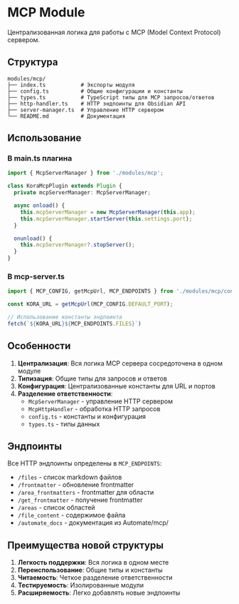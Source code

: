 # MCP Module

Централизованная логика для работы с MCP (Model Context Protocol) сервером.

## Структура

```
modules/mcp/
├── index.ts           # Экспорты модуля
├── config.ts          # Общие конфигурации и константы
├── types.ts           # TypeScript типы для MCP запросов/ответов
├── http-handler.ts    # HTTP эндпоинты для Obsidian API
├── server-manager.ts  # Управление HTTP сервером
└── README.md          # Документация
```

## Использование

### В main.ts плагина

```typescript
import { McpServerManager } from './modules/mcp';

class KoraMcpPlugin extends Plugin {
  private mcpServerManager: McpServerManager;

  async onload() {
    this.mcpServerManager = new McpServerManager(this.app);
    this.mcpServerManager.startServer(this.settings.port);
  }

  onunload() {
    this.mcpServerManager?.stopServer();
  }
}
```

### В mcp-server.ts

```typescript
import { MCP_CONFIG, getMcpUrl, MCP_ENDPOINTS } from './modules/mcp/config';

const KORA_URL = getMcpUrl(MCP_CONFIG.DEFAULT_PORT);

// Использование константы эндпоинта
fetch(`${KORA_URL}${MCP_ENDPOINTS.FILES}`)
```

## Особенности

1. **Централизация**: Вся логика MCP сервера сосредоточена в одном модуле
2. **Типизация**: Общие типы для запросов и ответов
3. **Конфигурация**: Централизованные константы для URL и портов
4. **Разделение ответственности**: 
   - `McpServerManager` - управление HTTP сервером
   - `McpHttpHandler` - обработка HTTP запросов
   - `config.ts` - константы и конфигурация
   - `types.ts` - типы данных

## Эндпоинты

Все HTTP эндпоинты определены в `MCP_ENDPOINTS`:

- `/files` - список markdown файлов
- `/frontmatter` - обновление frontmatter
- `/area_frontmatters` - frontmatter для области
- `/get_frontmatter` - получение frontmatter
- `/areas` - список областей
- `/file_content` - содержимое файла
- `/automate_docs` - документация из Automate/mcp/

## Преимущества новой структуры

1. **Легкость поддержки**: Вся логика в одном месте
2. **Переиспользование**: Общие типы и константы
3. **Читаемость**: Четкое разделение ответственности
4. **Тестируемость**: Изолированные модули
5. **Расширяемость**: Легко добавлять новые эндпоинты
